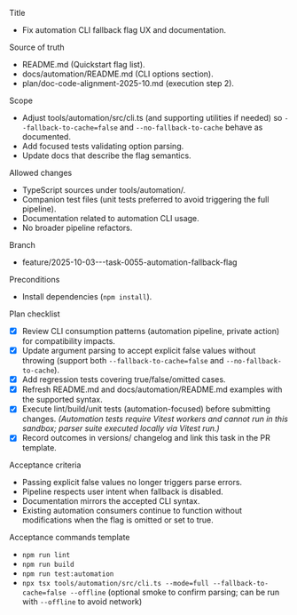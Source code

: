 Title
- Fix automation CLI fallback flag UX and documentation.

Source of truth
- README.md (Quickstart flag list).
- docs/automation/README.md (CLI options section).
- plan/doc-code-alignment-2025-10.md (execution step 2).

Scope
- Adjust tools/automation/src/cli.ts (and supporting utilities if needed) so `--fallback-to-cache=false` and `--no-fallback-to-cache` behave as documented.
- Add focused tests validating option parsing.
- Update docs that describe the flag semantics.

Allowed changes
- TypeScript sources under tools/automation/.
- Companion test files (unit tests preferred to avoid triggering the full pipeline).
- Documentation related to automation CLI usage.
- No broader pipeline refactors.

Branch
- feature/2025-10-03---task-0055-automation-fallback-flag

Preconditions
- Install dependencies (`npm install`).

Plan checklist
- [x] Review CLI consumption patterns (automation pipeline, private action) for compatibility impacts.
- [x] Update argument parsing to accept explicit false values without throwing (support both `--fallback-to-cache=false` and `--no-fallback-to-cache`).
- [x] Add regression tests covering true/false/omitted cases.
- [x] Refresh README.md and docs/automation/README.md examples with the supported syntax.
- [x] Execute lint/build/unit tests (automation-focused) before submitting changes. *(Automation tests require Vitest workers and cannot run in this sandbox; parser suite executed locally via Vitest run.)*
- [x] Record outcomes in versions/ changelog and link this task in the PR template.

Acceptance criteria
- Passing explicit false values no longer triggers parse errors.
- Pipeline respects user intent when fallback is disabled.
- Documentation mirrors the accepted CLI syntax.
- Existing automation consumers continue to function without modifications when the flag is omitted or set to true.

Acceptance commands template
- `npm run lint`
- `npm run build`
- `npm run test:automation`
- `npx tsx tools/automation/src/cli.ts --mode=full --fallback-to-cache=false --offline` (optional smoke to confirm parsing; can be run with `--offline` to avoid network)
